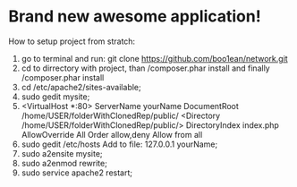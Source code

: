 # Brand new awesome application!
How to setup project from stratch:
1. go to terminal and run: git clone https://github.com/boo1ean/network.git
2. cd to dirrectory with project, than /composer.phar install and finally /composer.phar install 
3.  cd /etc/apache2/sites-available;
4. sudo gedit mysite;
5. 	<VirtualHost *:80>
		ServerName yourName
		DocumentRoot /home/USER/folderWithClonedRep/public/
		<Directory /home/USER/folderWithClonedRep/public/>
			DirectoryIndex index.php
			AllowOverride All
			Order allow,deny
			Allow from all
		</Directory>
	</VirtualHost>
6. sudo gedit /etc/hosts
      Add to file: 127.0.0.1      yourName;
7. sudo a2ensite mysite;
8. sudo a2enmod rewrite;
9. sudo service apache2 restart;
